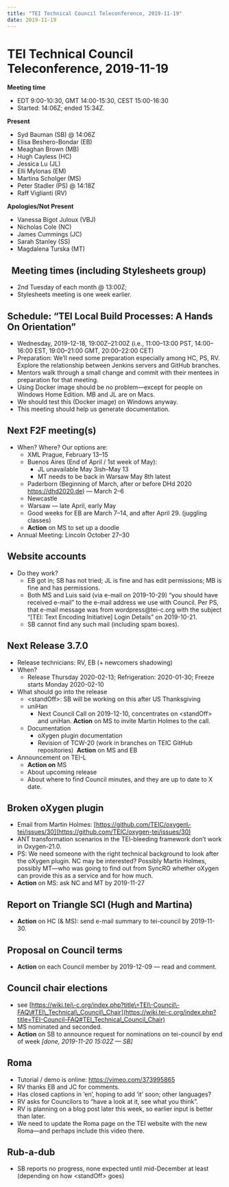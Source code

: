 ```yaml
---
title: "TEI Technical Council Teleconference, 2019-11-19"
date: 2019-11-19
---
```

# TEI Technical Council Teleconference, 2019-11-19
**Meeting time**


* EDT 9:00\-10:30, GMT 14:00\-15:30, CEST 15:00\-16:30
* Started: 14:06Z; ended 15:34Z.


**Present**
* Syd Bauman (SB) @ 14:06Z
* Elisa Beshero\-Bondar (EB)
* Meaghan Brown (MB)
* Hugh Cayless (HC)
* Jessica Lu (JL)
* Elli Mylonas (EM)
* Martina Scholger (MS)
* Peter Stadler (PS) @ 14:18Z
* Raff Viglianti (RV)


**Apologies/Not Present**
* Vanessa Bigot Juloux (VBJ)
* Nicholas Cole (NC)
* James Cummings (JC)
* Sarah Stanley (SS)
* Magdalena Turska (MT)


 
Meeting times (including Stylesheets group)
-------------------------------------------


* 2nd Tuesday of each month @ 13:00Z;
* Stylesheets meeting is one week earlier.


Schedule: “TEI Local Build Processes: A Hands On Orientation”
-------------------------------------------------------------


* Wednesday, 2019\-12\-18, 19:00Z–21:00Z (i.e., 11:00–13:00 PST, 14:00–16:00 EST, 19:00–21:00 GMT, 20:00–22:00 CET)
* Preparation: We’ll need some preparation especially among HC, PS, RV. Explore the relationship between Jenkins servers and GitHub branches.
* Mentors walk through a small change and commit with their mentees in preparation for that meeting.
* Using Docker image should be no problem—except for people on Windows Home Edition. MB and JL are on Macs.
* We should test this (Docker image) on Windows anyway.
* This meeting should help us generate documentation.


Next F2F meeting(s)
-------------------


* When? Where? Our options are:
	+ XML Prague, February 13–15
	+ Buenos Aires (End of April / 1st week of May):
		- JL unavailable May 3ish–May 13
		- MT needs to be back in Warsaw May 8th latest
	+ Paderborn (Beginning of March, after or before DHd 2020 [https://dhd2020\.de](https://dhd2020.de)) — March 2–6
	+ Newcastle
	+ Warsaw — late April, early May
	+ Good weeks for EB are March 7–14, and after April 29\. (juggling classes)
	+ **Action** on MS to set up a doodle
* Annual Meeting: Lincoln October 27–30


Website accounts
----------------


* Do they work?
	+ EB got in; SB has not tried; JL is fine and has edit permissions; MB is fine and has permissions.
	+ Both MS and Luis said (via e\-mail on 2019\-10\-29\) “you should have received e\-mail” to the e\-mail address we use with Council. Per PS, that e\-mail message was from wordpress@tei\-c.org with the subject “\[TEI: Text Encoding Initiative] Login Details” on 2019\-10\-21\.
	+ SB cannot find any such mail (including spam boxes).


Next Release 3\.7\.0
--------------------


* Release technicians: RV, EB (\+ newcomers shadowing)
* When?
	+ Release Thursday 2020\-02\-13; Refrigeration: 2020\-01\-30; Freeze starts Monday 2020\-02\-10
* What should go into the release
	+ \<standOff\>: SB will be working on this after US Thanksgiving
	+ uniHan
		- Next Council Call on 2019\-12\-10, concentrates on \<standOff\> and uniHan. **Action** on MS to invite Martin Holmes to the call.
	+ Documentation
		- oXygen plugin documentation
		- Revision of TCW\-20 (work in branches on TEIC GitHub repositories)  **Action** on MS and EB
* Announcement on TEI\-L
	+ **Action on** MS
	+ About upcoming release
	+ About where to find Council minutes, and they are up to date to X date.


Broken oXygen plugin
--------------------


* Email from Martin Holmes: [https://github.com/TEIC/oxygen\-tei/issues/30](https://github.com/TEIC/oxygen-tei/issues/30)
* ANT transformation scenarios in the TEI\-bleeding framework don’t work in Oxygen\-21\.0\.
* PS: We need someone with the right technical background to look after the oXygen plugin. NC may be interested? Possibly Martin Holmes, possibly MT—who was going to find out from SyncRO whether oXygen can provide this as a service and for how much.
* **Action** on MS: ask NC and MT by 2019\-11\-27


Report on Triangle SCI (Hugh and Martina)
-----------------------------------------


* **Action** on HC (\& MS): send e\-mail summary to tei\-council by 2019\-11\-30\.


Proposal on Council terms
-------------------------


* **Action** on each Council member by 2019\-12\-09 — read and comment.


Council chair elections
-----------------------


* see [https://wiki.tei\-c.org/index.php?title\=TEI\-Council\-FAQ\#TEI\_Technical\_Council\_Chair](https://wiki.tei-c.org/index.php?title=TEI-Council-FAQ#TEI_Technical_Council_Chair)
* MS nominated and seconded.
* **Action** on SB to announce request for nominations on tei\-council by end of week *\[done, 2019\-11\-20 15:02Z — SB]*


Roma
----


* Tutorial / demo is online: <https://vimeo.com/373995865>
* RV thanks EB and JC for comments.
* Has closed captions in ‘en’, hoping to add ‘it’ soon; other languages?
* RV asks for Councilors to “have a look at it, see what you think”.
* RV is planning on a blog post later this week, so earlier input is better than later.
* We need to update the Roma page on the TEI website with the new Roma—and perhaps include this video there.


Rub\-a\-dub
-----------


* SB reports no progress, none expected until mid\-December at least (depending on how \<standOff\> goes)


 